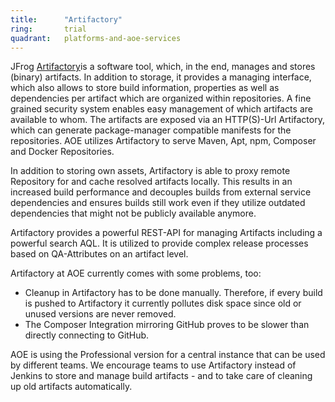 ```yaml
---
title:      "Artifactory"
ring:       trial
quadrant:   platforms-and-aoe-services
---
```


JFrog [Artifactory](https://www.jfrog.com/open-source/)is a software tool, which, in the end, manages and stores (binary) artifacts.
In addition to storage, it provides a managing interface, which also allows to store build information, properties as well as dependencies per artifact which are organized within repositories.
A fine grained security system enables easy management of which artifacts are available to whom.
The artifacts are exposed via an HTTP(S)-Url Artifactory, which can generate package-manager compatible manifests for the repositories.
AOE utilizes Artifactory to serve Maven, Apt, npm, Composer and Docker Repositories.

In addition to storing own assets, Artifactory is able to proxy remote Repository for and cache resolved artifacts locally. 
This results in an increased build performance and decouples builds from external service dependencies and ensures builds still work even if they utilize outdated dependencies that might not be publicly available anymore.

Artifactory provides a powerful REST-API for managing Artifacts including a powerful search AQL.
It is utilized to provide complex release processes based on QA-Attributes on an artifact level.

Artifactory at AOE currently comes with some problems, too:
* Cleanup in Artifactory has to be done manually. Therefore, if every build is pushed to Artifactory it currently pollutes disk space since old or unused versions are never removed.
* The Composer Integration mirroring GitHub proves to be slower than directly connecting to GitHub.

AOE is using the Professional version for a central instance that can be used by different teams.
We encourage teams to use Artifactory instead of Jenkins to store and manage build artifacts - and to take care of cleaning up old artifacts automatically.
